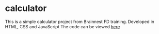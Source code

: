 # calculator
This is a simple calculator project from Brainnest FD training. Developed in HTML, CSS and JavaScript
The code can be viewed [here](https://cdiala.github.io/calculator/)
